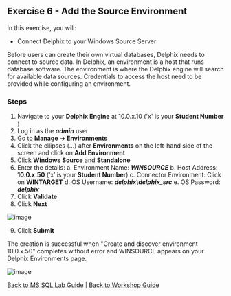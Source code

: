 ## <a id="exercise6"></a>Exercise 6 - Add the Source Environment

In this exercise, you will:

  * Connect Delphix to your Windows Source Server

Before users can create their own virtual databases, Delphix needs to connect to source data. In Delphix, an environment is a host that runs database software. The environment is where the Delphix engine will search for available data sources. Credentials to access the host need to be provided while configuring an environment.

### Steps

1. Navigate to your **Delphix Engine** at 10.0.x.10 ('x' is your **Student Number** )
2. Log in as the _**admin**_ user
3. Go to **Manage -> Environments**
4. Click the ellipses (…) after **Environments** on the left-hand side of the screen and click on **Add Environment**
5. Click **Windows Source** and **Standalone**
6. Enter the details:
   a. Environment Name: _**WINSOURCE**_
   b. Host Address: **10.0.x.50** (‘x’ is your **Student Number**)
   c. Connector Environment: Click on **WINTARGET**
   d. OS Username: _**delphix\delphix_src**_
   e. OS Password: _**delphix**_
7. Click **Validate**
8. Click **Next**

![image](https://user-images.githubusercontent.com/112052485/224073184-23cc2c69-c65e-46f3-ae99-377db3dc9c1b.png)


9. Click **Submit**


The creation is successful when "Create and discover environment 10.0.x.50"
completes without error and WINSOURCE appears on your Delphix Environments
page.

![image](https://user-images.githubusercontent.com/112052485/224073492-9b93c6d6-2a69-4afa-b010-50db56cd6281.png)


[Back to MS SQL Lab Guide](/README.md) | [Back to Workshop Guide](../README.md)
